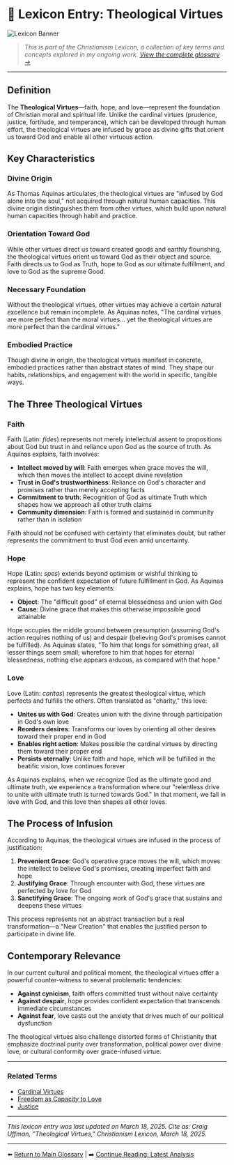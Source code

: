# 📘 Lexicon Entry: Theological Virtues

![Lexicon Banner](https://via.placeholder.com/1200x400/e6f7ff/0066cc?text=Christianism+Lexicon)

> *This is part of the Christianism Lexicon, a collection of key terms and concepts explored in my ongoing work. [View the complete glossary →](#)*

---

## Definition
The **Theological Virtues**—faith, hope, and love—represent the foundation of Christian moral and spiritual life. Unlike the cardinal virtues (prudence, justice, fortitude, and temperance), which can be developed through human effort, the theological virtues are infused by grace as divine gifts that orient us toward God and enable all other virtuous action.

## Key Characteristics

### Divine Origin
As Thomas Aquinas articulates, the theological virtues are "infused by God alone into the soul," not acquired through natural human capacities. This divine origin distinguishes them from other virtues, which build upon natural human capacities through habit and practice.

### Orientation Toward God
While other virtues direct us toward created goods and earthly flourishing, the theological virtues orient us toward God as their object and source. Faith directs us to God as Truth, hope to God as our ultimate fulfillment, and love to God as the supreme Good.

### Necessary Foundation
Without the theological virtues, other virtues may achieve a certain natural excellence but remain incomplete. As Aquinas notes, "The cardinal virtues are more perfect than the moral virtues... yet the theological virtues are more perfect than the cardinal virtues."

### Embodied Practice
Though divine in origin, the theological virtues manifest in concrete, embodied practices rather than abstract states of mind. They shape our habits, relationships, and engagement with the world in specific, tangible ways.

## The Three Theological Virtues

### Faith
Faith (Latin: *fides*) represents not merely intellectual assent to propositions about God but trust in and reliance upon God as the source of truth. As Aquinas explains, faith involves:

- **Intellect moved by will**: Faith emerges when grace moves the will, which then moves the intellect to accept divine revelation
- **Trust in God's trustworthiness**: Reliance on God's character and promises rather than merely accepting facts
- **Commitment to truth**: Recognition of God as ultimate Truth which shapes how we approach all other truth claims
- **Community dimension**: Faith is formed and sustained in community rather than in isolation

Faith should not be confused with certainty that eliminates doubt, but rather represents the commitment to trust God even amid uncertainty.

### Hope
Hope (Latin: *spes*) extends beyond optimism or wishful thinking to represent the confident expectation of future fulfillment in God. As Aquinas explains, hope has two key elements:

- **Object**: The "difficult good" of eternal blessedness and union with God
- **Cause**: Divine grace that makes this otherwise impossible good attainable

Hope occupies the middle ground between presumption (assuming God's action requires nothing of us) and despair (believing God's promises cannot be fulfilled). As Aquinas states, "To him that longs for something great, all lesser things seem small; wherefore to him that hopes for eternal blessedness, nothing else appears arduous, as compared with that hope."

### Love
Love (Latin: *caritas*) represents the greatest theological virtue, which perfects and fulfills the others. Often translated as "charity," this love:

- **Unites us with God**: Creates union with the divine through participation in God's own love
- **Reorders desires**: Transforms our loves by orienting all other desires toward their proper end in God
- **Enables right action**: Makes possible the cardinal virtues by directing them toward their proper end
- **Persists eternally**: Unlike faith and hope, which will be fulfilled in the beatific vision, love continues forever

As Aquinas explains, when we recognize God as the ultimate good and ultimate truth, we experience a transformation where our "relentless drive to unite with ultimate truth is turned towards God." In that moment, we fall in love with God, and this love then shapes all other loves.

## The Process of Infusion

According to Aquinas, the theological virtues are infused in the process of justification:

1. **Prevenient Grace**: God's operative grace moves the will, which moves the intellect to believe God's promises, creating imperfect faith and hope
2. **Justifying Grace**: Through encounter with God, these virtues are perfected by love for God
3. **Sanctifying Grace**: The ongoing work of God's grace that sustains and deepens these virtues

This process represents not an abstract transaction but a real transformation—a "New Creation" that enables the justified person to participate in divine life.

## Contemporary Relevance

In our current cultural and political moment, the theological virtues offer a powerful counter-witness to several problematic tendencies:

- **Against cynicism**, faith offers committed trust without naive certainty
- **Against despair**, hope provides confident expectation that transcends immediate circumstances
- **Against fear**, love casts out the anxiety that drives much of our political dysfunction

The theological virtues also challenge distorted forms of Christianity that emphasize doctrinal purity over transformation, political power over divine love, or cultural conformity over grace-infused virtue.

---

### Related Terms
- [Cardinal Virtues](#) 
- [Freedom as Capacity to Love](#)
- [Justice](#)

---

*This lexicon entry was last updated on March 18, 2025. Cite as: Craig Uffman, "Theological Virtues," Christianism Lexicon, March 18, 2025.*

---

⬅️ [Return to Main Glossary](#) | ➡️ [Continue Reading: Latest Analysis](#)
